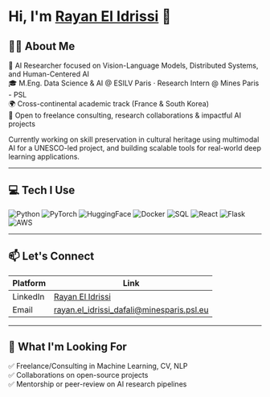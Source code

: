 <h1>Hi, I'm <a href="https://www.linkedin.com/in/rayan-el-idrissi-dafali/">Rayan El Idrissi</a> 👋</h1>

<h2>👨‍🔬 About Me</h2>

🔬 AI Researcher focused on Vision-Language Models, Distributed Systems, and Human-Centered AI  
🎓 M.Eng. Data Science & AI @ ESILV Paris · Research Intern @ Mines Paris - PSL  
🌍 Cross-continental academic track (France & South Korea)  
🚀 Open to freelance consulting, research collaborations & impactful AI projects  

Currently working on skill preservation in cultural heritage using multimodal AI for a UNESCO-led project, and building scalable tools for real-world deep learning applications.

---

<h2>💻 Tech I Use</h2>

![Python](https://img.shields.io/badge/python-3670A0?style=for-the-badge&logo=python&logoColor=ffdd54)
![PyTorch](https://img.shields.io/badge/pytorch-%23EE4C2C.svg?style=for-the-badge&logo=PyTorch&logoColor=white)
![HuggingFace](https://img.shields.io/badge/HuggingFace-%23FFBB00.svg?style=for-the-badge&logo=huggingface&logoColor=black)
![Docker](https://img.shields.io/badge/docker-2496ED.svg?style=for-the-badge&logo=docker&logoColor=white)
![SQL](https://img.shields.io/badge/sql-003B57?style=for-the-badge&logo=postgresql&logoColor=white)
![React](https://img.shields.io/badge/react-20232A.svg?style=for-the-badge&logo=react&logoColor=61DAFB)
![Flask](https://img.shields.io/badge/flask-%23000.svg?style=for-the-badge&logo=flask&logoColor=white)
![AWS](https://img.shields.io/badge/AWS-232F3E?style=for-the-badge&logo=amazon-aws&logoColor=white)

---

<h2>📫 Let's Connect</h2>

| Platform | Link |
|---------|------|
| LinkedIn | [Rayan El Idrissi](https://www.linkedin.com/in/rayan-el-idrissi-dafali/) |
| Email | [rayan.el_idrissi_dafali@minesparis.psl.eu](mailto:rayan.el_idrissi_dafali@minesparis.psl.eu) |

---

<h2>🧭 What I'm Looking For</h2>

✅ Freelance/Consulting in Machine Learning, CV, NLP  
✅ Collaborations on open-source projects  
✅ Mentorship or peer-review on AI research pipelines
